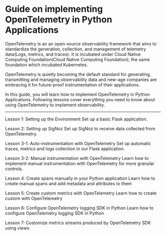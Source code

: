 # Guide on implementing OpenTelemetry in Python Applications

OpenTelemetry is an an open-source observability framework that aims to standardize the generation, collection, and management of telemetry data(Logs, metrics, and traces). It is incubated under Cloud Native Computing Foundation(Cloud Native Computing Foundation), the same foundation which incubated Kubernetes.

OpenTelemetry is quietly becoming the default standard for generating, transmitting and managing observability data and new-age companies are embracing it for future-proof instrumentation of their applications.

In this guide, you will learn how to implement OpenTelemetry in Python Applications. Following lessons cover everything you need to know about using OpenTelemetry to implement observability.

---

Lesson 1: Setting up the Environment
Set up a basic Flask application.

Lesson 2: Setting up SigNoz
Set up SigNoz to receive data collected from OpenTelemetry.


Lesson 3-1: Auto-instrumentation with OpenTelemetry
Set up automatic traces, metrics and logs collection in our Flask application.

Lesson 3-2: Manual instrumentation with OpenTelemetry
Learn how to implement manual instrumentation with OpenTelemetry for more granular controls.

Lesson 4: Create spans manually in your Python application
Learn how to create manual spans and add metadata and attributes to them

Lesson 5: Create custom metrics with OpenTelemetry
Learn how to create custom with OpenTelemetry

Lesson 6: Configure OpenTelemetry logging SDK in Python
Learn how to configure OpenTelemetry logging SDK in Python

Lesson 7: Customize metrics streams produced by OpenTelemetry SDK using views

